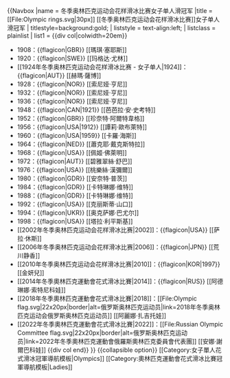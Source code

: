 {{Navbox
|name    = 冬季奥林匹克运动会花样滑冰比赛女子单人滑冠军
|title   = [[File:Olympic rings.svg|30px]] [[冬季奥林匹克运动会花样滑冰比赛]]女子单人滑冠军
| titlestyle=background:gold;
| liststyle = text-align:left;
| listclass = plainlist
| list1 = {{div col|colwidth=20em}}
* 1908：{{flagicon|GBR}} [[瑪琪·塞耶斯]]
* 1920：{{flagicon|SWE}} [[玛格达·尤林]]
* [[1924年冬季奥林匹克运动会花样滑冰比赛 - 女子单人|1924]]：{{flagicon|AUT}} [[赫瑪·薩博]]
* 1928：{{flagicon|NOR}} [[索尼娅·亨尼]]
* 1932：{{flagicon|NOR}} [[索尼娅·亨尼]]
* 1936：{{flagicon|NOR}} [[索尼娅·亨尼]]
* 1948：{{flagicon|CAN|1921}} [[芭芭拉·安·史考特]]
* 1952：{{flagicon|GBR}} [[珍奈特·阿爾特韋格]]
* 1956：{{flagicon|USA|1912}} [[譚莉·歐布萊特]]
* 1960：{{flagicon|USA|1959}} [[卡羅·海斯]]
* 1964：{{flagicon|NED}} [[蕭克耶·戴克斯特拉]]
* 1968：{{flagicon|USA}} [[佩姬·佛萊明]]
* 1972：{{flagicon|AUT}} [[碧雅翠絲·舒巴]]
* 1976：{{flagicon|USA}} [[桃樂絲·漢彌爾]]
* 1980：{{flagicon|GDR}} [[安奈特·普茨]]
* 1984：{{flagicon|GDR}} [[卡特琳娜·维特]]
* 1988：{{flagicon|GDR}} [[卡特琳娜·维特]]
* 1992：{{flagicon|USA}} [[克丽斯蒂·山口]]
* 1994：{{flagicon|UKR}} [[奥克萨娜·巴尤尔]]
* 1998：{{flagicon|USA}} [[塔拉·利平斯基]]
* [[2002年冬季奥林匹克运动会花样滑冰比赛|2002]]：{{flagicon|USA}} [[萨拉·休斯]]
* [[2006年冬季奥林匹克运动会花样滑冰比赛|2006]]：{{flagicon|JPN}} [[荒川静香]]
* [[2010年冬季奥林匹克运动会花样滑冰比赛|2010]]：{{flagicon|KOR|1997}} [[金妍兒]]
* [[2014年冬季奧林匹克運動會花式滑冰比賽|2014]]：{{flagicon|RUS}} [[阿德琳娜·索特尼科娃]]
* [[2018年冬季奧林匹克運動會花式滑冰比賽|2018]]：[[File:Olympic flag.svg|22x20px|border|alt=俄罗斯奥林匹克运动员|link=2018年冬季奥林匹克运动会俄罗斯奥林匹克运动员]] [[阿麗娜·扎吉托娃]]
* [[2022年冬季奧林匹克運動會花式滑冰比賽|2022]]：[[File:Russian Olympic Committee flag.svg|22x20px|border|alt=俄罗斯奥林匹克运动员|link=2022年冬季奧林匹克運動會俄羅斯奧林匹克委員會代表團]] [[安娜·謝爾巴科娃]]
{{div col end}}
}}<noinclude>
{{collapsible option}}
[[Category:女子單人花式滑冰冠軍導航模板|Olympics]]
[[Category:奧林匹克運動會花式滑冰比賽冠軍導航模板|Ladies]]
</noinclude>